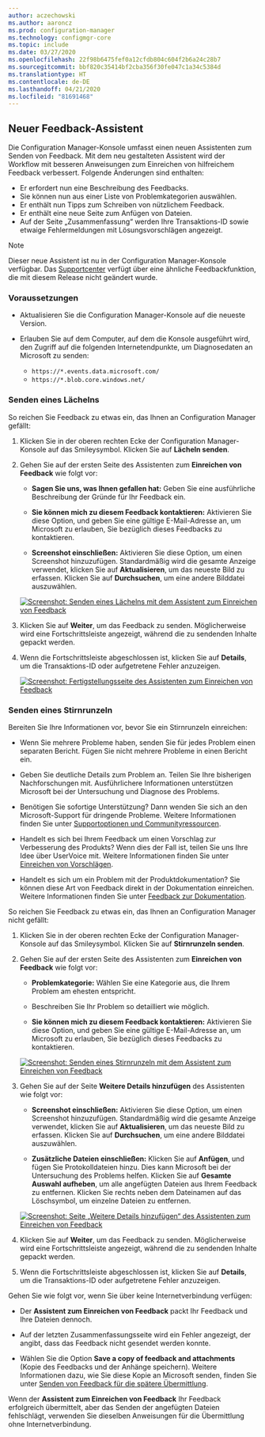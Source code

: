 ```yaml
---
author: aczechowski
ms.author: aaroncz
ms.prod: configuration-manager
ms.technology: configmgr-core
ms.topic: include
ms.date: 03/27/2020
ms.openlocfilehash: 22f98b6475fef0a12cfdb804c604f2b6a24c28b7
ms.sourcegitcommit: bbf820c35414bf2cba356f30fe047c1a34c5384d
ms.translationtype: HT
ms.contentlocale: de-DE
ms.lasthandoff: 04/21/2020
ms.locfileid: "81691468"
---
```

## <a name="new-feedback-wizard"></a><a name="bkmk_feedback"></a> Neuer Feedback-Assistent

<!--3180826-->

Die Configuration Manager-Konsole umfasst einen neuen Assistenten zum Senden von Feedback. Mit dem neu gestalteten Assistent wird der Workflow mit besseren Anweisungen zum Einreichen von hilfreichem Feedback verbessert. Folgende Änderungen sind enthalten:

- Er erfordert nun eine Beschreibung des Feedbacks.
- Sie können nun aus einer Liste von Problemkategorien auswählen.
- Er enthält nun Tipps zum Schreiben von nützlichem Feedback.
- Er enthält eine neue Seite zum Anfügen von Dateien.
- Auf der Seite „Zusammenfassung“ werden Ihre Transaktions-ID sowie etwaige Fehlermeldungen mit Lösungsvorschlägen angezeigt.

> [!NOTE]
> Dieser neue Assistent ist nu in der Configuration Manager-Konsole verfügbar. Das [Supportcenter](../../../../support/support-center.md) verfügt über eine ähnliche Feedbackfunktion, die mit diesem Release nicht geändert wurde.

### <a name="prerequisites"></a>Voraussetzungen

- Aktualisieren Sie die Configuration Manager-Konsole auf die neueste Version.

- Erlauben Sie auf dem Computer, auf dem die Konsole ausgeführt wird, den Zugriff auf die folgenden Internetendpunkte, um Diagnosedaten an Microsoft zu senden:

  - `https://*.events.data.microsoft.com/`
  - `https://*.blob.core.windows.net/`

### <a name="how-to-send-a-smile"></a>Senden eines Lächelns

So reichen Sie Feedback zu etwas ein, das Ihnen an Configuration Manager gefällt:

1. Klicken Sie in der oberen rechten Ecke der Configuration Manager-Konsole auf das Smileysymbol. Klicken Sie auf **Lächeln senden**.

1. Gehen Sie auf der ersten Seite des Assistenten zum **Einreichen von Feedback** wie folgt vor:

    - **Sagen Sie uns, was Ihnen gefallen hat:** Geben Sie eine ausführliche Beschreibung der Gründe für Ihr Feedback ein.

    - **Sie können mich zu diesem Feedback kontaktieren:** Aktivieren Sie diese Option, und geben Sie eine gültige E-Mail-Adresse an, um Microsoft zu erlauben, Sie bezüglich dieses Feedbacks zu kontaktieren.

    - **Screenshot einschließen:** Aktivieren Sie diese Option, um einen Screenshot hinzuzufügen. Standardmäßig wird die gesamte Anzeige verwendet, klicken Sie auf **Aktualisieren**, um das neueste Bild zu erfassen. Klicken Sie auf **Durchsuchen**, um eine andere Bilddatei auszuwählen.

    [![Screenshot: Senden eines Lächelns mit dem Assistent zum Einreichen von Feedback](../../media/3180826-send-a-smile.png)](../../media/3180826-send-a-smile.png#lightbox)

1. Klicken Sie auf **Weiter**, um das Feedback zu senden. Möglicherweise wird eine Fortschrittsleiste angezeigt, während die zu sendenden Inhalte gepackt werden.

1. Wenn die Fortschrittsleiste abgeschlossen ist, klicken Sie auf **Details**, um die Transaktions-ID oder aufgetretene Fehler anzuzeigen.

    [![Screenshot: Fertigstellungsseite des Assistenten zum Einreichen von Feedback](../../media/3180826-provide-feedback-complete.png)](../../media/3180826-provide-feedback-complete.png#lightbox)

### <a name="how-to-send-a-frown"></a>Senden eines Stirnrunzeln

Bereiten Sie Ihre Informationen vor, bevor Sie ein Stirnrunzeln einreichen:

- Wenn Sie mehrere Probleme haben, senden Sie für jedes Problem einen separaten Bericht. Fügen Sie nicht mehrere Probleme in einen Bericht ein.

- Geben Sie deutliche Details zum Problem an. Teilen Sie Ihre bisherigen Nachforschungen mit. Ausführlichere Informationen unterstützen Microsoft bei der Untersuchung und Diagnose des Problems.

- Benötigen Sie sofortige Unterstützung? Dann wenden Sie sich an den Microsoft-Support für dringende Probleme. Weitere Informationen finden Sie unter [Supportoptionen und Communityressourcen](../../../../understand/find-help.md#BKMK_SupportOptions).

- Handelt es sich bei Ihrem Feedback um einen Vorschlag zur Verbesserung des Produkts? Wenn dies der Fall ist, teilen Sie uns Ihre Idee über UserVoice mit. Weitere Informationen finden Sie unter [Einreichen von Vorschlägen](../../../../understand/find-help.md#send-a-suggestion).

- Handelt es sich um ein Problem mit der Produktdokumentation? Sie können diese Art von Feedback direkt in der Dokumentation einreichen. Weitere Informationen finden Sie unter [Feedback zur Dokumentation](../../../../understand/use-docs.md#bkmk_docfeedback).

So reichen Sie Feedback zu etwas ein, das Ihnen an Configuration Manager nicht gefällt:

1. Klicken Sie in der oberen rechten Ecke der Configuration Manager-Konsole auf das Smileysymbol. Klicken Sie auf **Stirnrunzeln senden**.

1. Gehen Sie auf der ersten Seite des Assistenten zum **Einreichen von Feedback** wie folgt vor:

    - **Problemkategorie:** Wählen Sie eine Kategorie aus, die Ihrem Problem am ehesten entspricht.

    - Beschreiben Sie Ihr Problem so detailliert wie möglich.

    - **Sie können mich zu diesem Feedback kontaktieren:** Aktivieren Sie diese Option, und geben Sie eine gültige E-Mail-Adresse an, um Microsoft zu erlauben, Sie bezüglich dieses Feedbacks zu kontaktieren.

    [![Screenshot: Senden eines Stirnrunzeln mit dem Assistent zum Einreichen von Feedback](../../media/3180826-describe-issue.png)](../../media/3180826-describe-issue.png#lightbox)

1. Gehen Sie auf der Seite **Weitere Details hinzufügen** des Assistenten wie folgt vor:

    - **Screenshot einschließen:** Aktivieren Sie diese Option, um einen Screenshot hinzuzufügen. Standardmäßig wird die gesamte Anzeige verwendet, klicken Sie auf **Aktualisieren**, um das neueste Bild zu erfassen. Klicken Sie auf **Durchsuchen**, um eine andere Bilddatei auszuwählen.

    - **Zusätzliche Dateien einschließen:** Klicken Sie auf **Anfügen**, und fügen Sie Protokolldateien hinzu. Dies kann Microsoft bei der Untersuchung des Problems helfen. Klicken Sie auf **Gesamte Auswahl aufheben**, um alle angefügten Dateien aus Ihrem Feedback zu entfernen. Klicken Sie rechts neben dem Dateinamen auf das Löschsymbol, um einzelne Dateien zu entfernen.

    [![Screenshot: Seite „Weitere Details hinzufügen“ des Assistenten zum Einreichen von Feedback](../../media/3180826-add-more-details.png)](../../media/3180826-add-more-details.png#lightbox)

1. Klicken Sie auf **Weiter**, um das Feedback zu senden. Möglicherweise wird eine Fortschrittsleiste angezeigt, während die zu sendenden Inhalte gepackt werden.

1. Wenn die Fortschrittsleiste abgeschlossen ist, klicken Sie auf **Details**, um die Transaktions-ID oder aufgetretene Fehler anzuzeigen.

Gehen Sie wie folgt vor, wenn Sie über keine Internetverbindung verfügen:

- Der **Assistent zum Einreichen von Feedback** packt Ihr Feedback und Ihre Dateien dennoch.

- Auf der letzten Zusammenfassungsseite wird ein Fehler angezeigt, der angibt, dass das Feedback nicht gesendet werden konnte.

- Wählen Sie die Option **Save a copy of feedback and attachments** (Kopie des Feedbacks und der Anhänge speichern). Weitere Informationen dazu, wie Sie diese Kopie an Microsoft senden, finden Sie unter [Senden von Feedback für die spätere Übermittlung](../../../../understand/find-help.md#BKMK_NoInternet).

Wenn der **Assistent zum Einreichen von Feedback** Ihr Feedback erfolgreich übermittelt, aber das Senden der angefügten Dateien fehlschlägt, verwenden Sie dieselben Anweisungen für die Übermittlung ohne Internetverbindung.
